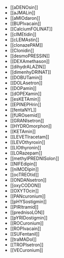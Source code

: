 ---
---
- [[aDENOsin]]
- [[aJMALin]]
- [[aMIOdaron]]
- [[BUPIvacain]]
- [[CalciumFOLINAT]]
- [[cIMEtidin]]
- [[cLEMAstin]]
- [[clonazePAM]]
- [[Clonidin]]
- [[desmoPRESSIN]]
- [[DEXAmethason]]
- [[dihydrALAZIN]]
- [[dimenhyDRINAT]]
- [[DOBUTamin]]
- [[DOLAsetron]]
- [[DOPamin]]
- [[dOPEXamin]]
- [[esKETAmin]]
- [[EPINEPHrin]]
- [[fentaNYL]]
- [[fUROsemid]]
- [[GRANIsetron]]
- [[HYDROmorphon]]
- [[KETAmin]]
- [[LEVETIracetam]]
- [[LEVOthyroxin]]
- [[LIOthyronin]]
- [[LORazepam]]
- [[methylPREDNISolon]]
- [[NIFEdipin]]
- [[niMODipin]]
- [[ocTREOtid]]
- [[ONDANsetron]]
- [[oxyCODON]]
- [[OXYTOcin]]
- [[PANcuronium]]
- [[pHYSostigmin]]
- [[PIRItramid]]
- [[prednisoLON]]
- [[pYRIDostigmin]]
- [[ROCuronium]]
- [[ROPIvacain]]
- [[SUFentanil]]
- [[traMADol]]
- [[TROPIsetron]]
- [[VECuronium]]